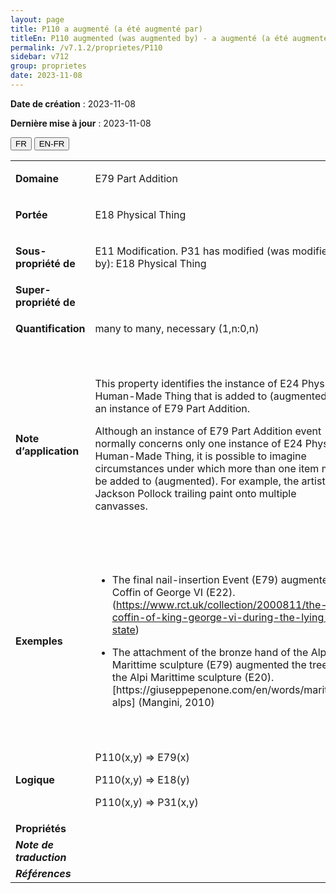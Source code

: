 ```yaml
---
layout: page
title: P110 a augmenté (a été augmenté par)
titleEn: P110 augmented (was augmented by) - a augmenté (a été augmenté par)
permalink: /v7.1.2/proprietes/P110
sidebar: v712
group: proprietes
date: 2023-11-08
---
```


**Date de création** : 2023-11-08

**Dernière mise à jour** : 2023-11-08

<div class="lang-buttons">
 <button id="fr" class="activate">FR</button>
 <button id="en-fr">EN-FR</button>
</div>

<table>
<tbody>
<tr>
<td><strong>Domaine</strong></td>
<td class="en">
<p>E79 Part Addition</p>
</td>
<td>
<p><code class="language-plaintext highlighter-rouge">E79_Ajout_d'élément</code></p>
</td>
</tr>
<tr>
<td><strong>Portée</strong></td>
<td class="en">
<p>E18 Physical Thing</p>
</td>
<td>
<p><code class="language-plaintext highlighter-rouge">E18_Chose_matérielle</code></p>
</td>
</tr>
<tr>
<td><strong>Sous-propriété de</strong></td>
<td class="en">
<p>E11 Modification. P31 has modified (was modified by): E18 Physical Thing</p>
</td>
<td>
<p><code class="language-plaintext highlighter-rouge">E11_Modification</code>. <code class="language-plaintext highlighter-rouge">P31_a_modifié (a_été_modifié_par)</code> : <code class="language-plaintext highlighter-rouge">E18_Chose_matérielle</code></p>
</td>
</tr>
<tr>
<td><strong>Super-propriété de</strong></td>
<td class="en">
</td>
<td>
</td>
</tr>
<tr>
<td><strong>Quantification</strong></td>
<td class="en">
<p>many to many, necessary (1,n:0,n)</p>
</td>
<td>
<p>plusieurs à plusieurs, nécessaire (1,n:0,n)</p>
</td>
</tr>
<tr>
<td><strong>Note d’application</strong></td>
<td class="en">
<p>This property identifies the instance of E24 Physical Human-Made Thing that is added to (augmented) in an instance of E79 Part Addition.</p>
<p>Although an instance of E79 Part Addition event normally concerns only one instance of E24 Physical Human-Made Thing, it is possible to imagine circumstances under which more than one item might be added to (augmented). For example, the artist Jackson Pollock trailing paint onto multiple canvasses.</p>
</td>
<td>
<p>Cette propriété identifie l'instance de <code class="language-plaintext highlighter-rouge">E24_Chose_matérielle_élaborée_par_l’humain</code> qui reçoit un ajout (est augmentée) par une instance de <code class="language-plaintext highlighter-rouge">E79_Ajout_d'élément</code>.</p>
<p>Bien qu'une instance de <code class="language-plaintext highlighter-rouge">E79_Ajout_d'élément</code> ne concerne normalement qu'une instance de <code class="language-plaintext highlighter-rouge">E24_Chose_matérielle_élaborée_par_l’humain</code>, il est possible d'imaginer des circonstances au cours desquelles plus d'un élément pourrait recevoir un ajout (être augmenté) [n.d.t. par une seule instance de <code class="language-plaintext highlighter-rouge">E79_Ajout_d'élément</code>]. Par exemple, l’artiste Jackson Pollock a effectué des traînées de peinture sur plusieurs toiles en même temps.</p>
</td>
</tr>
<tr>
<td><strong>Exemples</strong></td>
<td class="en">
<ul>
<li><p>The final nail-insertion Event (E79) augmented Coffin of George VI (E22). (<a href="https://www.rct.uk/collection/2000811/the-coffin-of-king-george-vi-during-the-lying-in-state"><span class="underline">https://www.rct.uk/collection/2000811/the-coffin-of-king-george-vi-during-the-lying-in-state</span></a>) </p>
</li>
<li><p>The attachment of the bronze hand of the Alpi Marittime sculpture (E79) augmented the tree of the Alpi Marittime sculpture (E20). [https://giuseppepenone.com/en/words/maritime-alps] (Mangini, 2010)</p>
</li>
</ul>
</td>
<td>
<ul>
<li><p>L’évènement d’insertion du dernier clou (<code class="language-plaintext highlighter-rouge">E79_Ajout_d'élément</code>) a augmenté (<code class="language-plaintext highlighter-rouge">P110_a_augmenté</code>) le cercueil de George VI (<code class="language-plaintext highlighter-rouge">E18_Chose_matérielle</code>) (<a href="https://www.rct.uk/collection/2000811/the-coffin-of-king-george-vi-during-the-lying-in-state"><span class="underline">https://www.rct.uk/collection/2000811/the-coffin-of-king-george-vi-during-the-lying-in-state</span></a>)</p>
</li>
<li><p>L’apposition de la main de bronze de la sculpture <em>Alpi Marittime</em> (<code class="language-plaintext highlighter-rouge">E79_Ajout_d’élément</code>) a augmenté (<code class="language-plaintext highlighter-rouge">P110_a_augmenté</code>) l’arbre de la sculpture <em>Alpi Marittime </em>(<code class="language-plaintext highlighter-rouge">E20_Objet_biologique</code>) (https://giuseppepenone.com/en/words/maritime-alps) (Mangini, 2010) </p>
</li>
</ul>
</td>
</tr>
<tr>
<td><strong>Logique</strong></td>
<td class="en">
<p>P110(x,y) ⇒ E79(x)</p>
<p>P110(x,y) ⇒ E18(y)</p>
<p>P110(x,y) ⇒ P31(x,y)</p>
</td>
<td>
<p>P110(x,y) ⇒ E79(x)</p>
<p>P110(x,y) ⇒ E18(y)</p>
<p>P110(x,y) ⇒ P31(x,y)</p>
</td>
</tr>
<tr>
<td><strong>Propriétés</strong></td>
<td class="en">
</td>
<td>
</td>
</tr>
<tr>
<td><strong><em>Note de traduction</em></strong></td>
<td colspan="2">
</td>
</tr>
<tr>
<td><strong><em>Références</em></strong></td>
<td colspan="2">
<p><em></em></p>
</td>
</tr>
</tbody>
</table>
